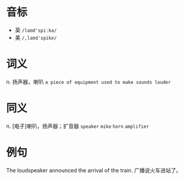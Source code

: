# 音标

- 英 `/laʊd'spiːkə/`
- 美 `/,laʊd'spikɚ/`

# 词义

n. 扬声器，喇叭
`a piece of equipment used to make sounds louder`

# 同义

n. [电子]喇叭，扬声器；扩音器
`speaker` `mike` `horn` `amplifier`

# 例句

The loudspeaker announced the arrival of the train.
广播说火车进站了。



